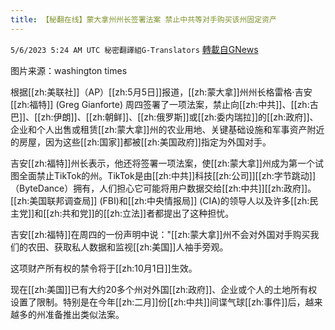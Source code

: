 ```yaml
---
title: 【秘翻在线】蒙大拿州州长签署法案 禁止中共等对手购买该州固定资产
---
```

`5/6/2023 5:24 AM UTC 秘密翻譯組G-Translators` [轉載自GNews](https://gnews.org/articles/1279235)

         

图片来源：washington times

根据[[zh:美联社]]（AP）[[zh:5月5日]]报道，[[zh:蒙大拿]]州州长格雷格‧吉安[[zh:福特]] (Greg Gianforte) 周四签署了一项法案，禁止向[[zh:中共]]、[[zh:古巴]]、[[zh:伊朗]]、[[zh:朝鲜]]、[[zh:俄罗斯]]或[[zh:委内瑞拉]]的[[zh:政府]]、企业和个人出售或租赁[[zh:蒙大拿]]州的农业用地、关键基础设施和军事资产附近的房屋，因为这些[[zh:国家]]都被[[zh:美国政府]]指定为外国对手。

吉安[[zh:福特]]州长表示，他还将签署一项法案，使[[zh:蒙大拿]]州成为第一个试图全面禁止TikTok的州。TikTok是由[[zh:中共]]科技[[zh:公司]][[zh:字节跳动]]（ByteDance）拥有，人们担心它可能将用户数据交给[[zh:中共]][[zh:政府]]。[[zh:美国联邦调查局]] (FBI)和[[zh:中央情报局]] (CIA)的领导人以及许多[[zh:民主党]]和[[zh:共和党]]的[[zh:立法]]者都提出了这种担忧。

吉安[[zh:福特]]在周四的一份声明中说："[[zh:蒙大拿]]州不会对外国对手购买我们的农田、获取私人数据和监视[[zh:美国]]人袖手旁观。

这项财产所有权的禁令将于[[zh:10月1日]]生效。

现在[[zh:美国]]已有大约20多个州对外国[[zh:政府]]、企业或个人的土地所有权设置了限制。特别是在今年[[zh:二月]]份[[zh:中共]]间谍气球[[zh:事件]]后，越来越多的州准备推出类似法案。
